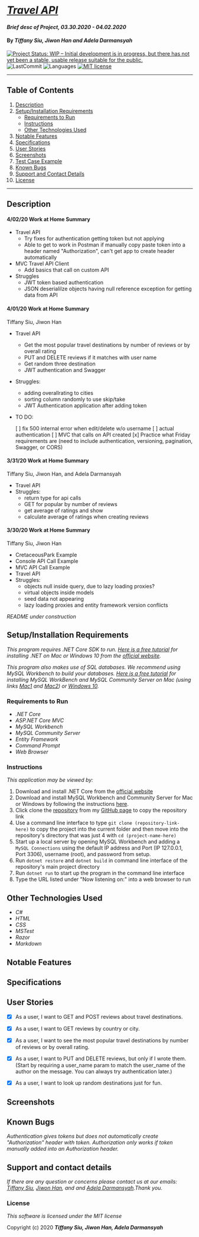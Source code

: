 # _[Travel API](https://github.com/TSiu88/TravelApi)_

#### _Brief desc of Project, 03.30.2020 - 04.02.2020_

#### By _**Tiffany Siu, Jiwon Han and Adela Darmansyah**_

<!-- [![Project Status: Inactive – The project has reached a stable, usable state but is no longer being actively developed; support/maintenance will be provided as time allows.](https://www.repostatus.org/badges/latest/inactive.svg)](https://www.repostatus.org/#inactive) -->
<!-- [![Project Status: Active – The project has reached a stable, usable state and is being actively developed.](https://www.repostatus.org/badges/latest/active.svg)](https://www.repostatus.org/#active) -->
[![Project Status: WIP – Initial development is in progress, but there has not yet been a stable, usable release suitable for the public.](https://www.repostatus.org/badges/latest/wip.svg)](https://www.repostatus.org/#wip)
![LastCommit](https://img.shields.io/github/last-commit/tsiu88/TravelAPI)
![Languages](https://img.shields.io/github/languages/top/tsiu88/TravelAPI)
[![MIT license](https://img.shields.io/badge/License-MIT-orange.svg)](https://lbesson.mit-license.org/)

---
## Table of Contents
1. [Description](#description)
2. [Setup/Installation Requirements](#setup/installation-requirements)
    - [Requirements to Run](#requirements-to-run)
    - [Instructions](#instructions)
    - [Other Technologies Used](#other-technologies-used)
3. [Notable Features](#notable-features)
4. [Specifications](#specifications)
5. [User Stories](#user-stories)
6. [Screenshots](#screenshots)
7. [Test Case Example](#test-case-example)
8. [Known Bugs](#known-bugs)
9. [Support and Contact Details](#support-and-contact-details)
10. [License](#license)
---
## Description

#### 4/02/20 Work at Home Summary
- Travel API
  - Try fixes for authentication getting token but not applying
  - Able to get to work in Postman if manually copy paste token into a header named "Authorization", can't get app to create header automatically
- MVC Travel API Client
  - Add basics that call on custom API
- Struggles
  - JWT token based authentication
  - JSON deserialilze objects having null reference exception for getting data from API

#### 4/01/20 Work at Home Summary
Tiffany Siu, Jiwon Han
- Travel API
  - Get the most popular travel destinations by number of reviews or by overall rating
  - PUT and DELETE reviews if it matches with user name
  - Get random three destination 
  - JWT authentication and Swagger
- Struggles:
  - adding overallrating to cities
  - sorting column randomly to use skip/take
  - JWT Authentication application after adding token
- TO DO:

  [ ] fix 500 internal error when edit/delete w/o username
  [ ] actual authentication 
  [ ] MVC that calls on API created
  [x] Practice what Friday requirements are (need to include authentication, versioning, pagination, Swagger, or CORS)

#### 3/31/20 Work at Home Summary
Tiffany Siu, Jiwon Han, and Adela Darmansyah
- Travel API
- Struggles:
  - return type for api calls
  - GET for popular by number of reviews
  - get average of ratings and show
  - calculate average of ratings when creating reviews

#### 3/30/20 Work at Home Summary
Tiffany Siu, Jiwon Han
- CretaceousPark Example
- Console API Call Example
- MVC API Call Example
- Travel API
- Struggles:
  - objects null inside query, due to lazy loading proxies?
  - virtual objects inside models
  - seed data not appearing
  - lazy loading proxies and entity framework version conflicts

_README under construction_
<!-- _Detailed desc w/ purpose/usage, what does, motivation to create, why exists, other info for users/developers to have_ -->

## Setup/Installation Requirements

_This program requires .NET Core SDK to run. [Here is a free tutorial](https://www.learnhowtoprogram.com/c-and-net/getting-started-with-c/installing-c-and-net) for installing .NET on Mac or Windows 10 from the [official website](https://dotnet.microsoft.com/download/dotnet-core/)._ 

_This program also makes use of SQL databases. We recommend using MySQL Workbench to build your databases. [Here is a free tutorial](https://www.learnhowtoprogram.com/c-and-net/getting-started-with-c/installing-and-configuring-mysql) for installing MySQL WorkBench and MySQL Community Server on Mac (using links [Mac1](https://dev.mysql.com/downloads/file/?id=484914) and [Mac2](https://dev.mysql.com/downloads/file/?id=484391)) or [Windows 10](https://dev.mysql.com/downloads/file/?id=484919)._

### Requirements to Run
* _.NET Core_
* _ASP.NET Core MVC_
* _MySQL Workbench_
* _MySQL Community Server_
* _Entity Framework_
* _Command Prompt_
* _Web Browser_

### Instructions

*This application may be viewed by:*

1. Download and install .NET Core from the [official website](https://dotnet.microsoft.com/download/dotnet-core/)
2. Download and install MySQL Workbench and Community Server for Mac or Windows by following the instructions [here](https://www.learnhowtoprogram.com/c-and-net/getting-started-with-c/installing-and-configuring-mysql).
3. Click clone the [repository](https://github.com/TSiu88/TravelAPI.git) from my [GitHub page](https://github.com/TSiu88) to copy the repository link
4. Use a command line interface to type `git clone (repository-link-here)` to copy the project into the current folder and then move into the repository's directory that was just 4 with `cd (project-name-here)`
5. Start up a local server by opening MySQL Workbench and adding a `MySQL Connections` using the default IP address and Port (IP 127.0.0.1, Port 3306), username (root), and password from setup.
6. Run `dotnet restore` and `dotnet build` in command line interface of the repository's main project directory
7. Run `dotnet run` to start up the program in the command line interface
8. Type the URL listed under "Now listening on:" into a web browser to run

## Other Technologies Used
* _C#_
* _HTML_
* _CSS_
* _MSTest_
* _Razor_
* _Markdown_

## Notable Features
<!-- _features that make project stand out_ -->

## Specifications

<!-- * _List of features the program should do, from simplest to more complex, handling all possible cases.  Can do as text or put in table, with example input and output_
  * _Example Input: expected input_
  * _Example Output: expected output_
-->

<!-- <details>
  <summary>Click to expand to view specifications</summary>

| Specification | Input | Output |
| :-------------     | :------------- | :------------- |
| The program displays welcome message and menu with prices | Application start | Welcome message and menu displayed |
| The program displays special deals in readable format | Application start | Special deals displayed ("Buy 2, get 1 free" "3 for $5") |
| The program takes input of user that is not an integer, then assume 0 ordered | Bread="aaa", Pastry="" | Bread=0, Pastry=0 |
| The program takes number of loaves of bread and pastries and displays totals | Bread=4, Pastry=4 | Bread=$20, Pastry=$8, Total=$28 |
| If input qualifies for special deals, costs calculated using discounted price | Bread=3, Pastry=3 | Bread=$10, Pastry=$5, Total=$15 |

</details> -->

## User Stories

- [x] As a user, I want to GET and POST reviews about travel destinations.
- [x] As a user, I want to GET reviews by country or city.
- [x] As a user, I want to see the most popular travel destinations by number of reviews or by overall rating.
- [x] As a user, I want to PUT and DELETE reviews, but only if I wrote them. (Start by requiring a user_name param to match the user_name of the author on the message. You can always try authentication later.)
- [x] As a user, I want to look up random destinations just for fun.


## Screenshots

<!-- _Here is a snippet of what the input looks like:_

![Snippet of input fields](img/snippet1.png)

_Here is a preview of what the output looks like:_

![Snippet of output box](img/snippet2.png) -->

<!-- _{Show pictures using ![alt text](image.jpg), show what library does as concisely as possible but don't need to explain how project solves problem from `code`_ -->

## Known Bugs

_Authentication gives tokens but does not automatically create "Authorization" header with token.  Authorization only works if token manually added into an Authorization header._

## Support and contact details

_If there are any question or concerns please contact us at our emails: [Tiffany Siu](mailto:tsiu88@gmail.com), [Jiwon Han](mailto:jiwon1.han@gmail.com), and and [Adela Darmansyah](mailto:adela.yohana@gmail.com).Thank you._

### License

*This software is licensed under the MIT license*

Copyright (c) 2020 **_Tiffany Siu, Jiwon Han, Adela Darmansyah_**
